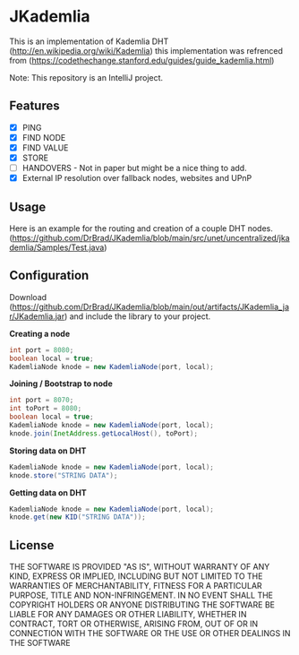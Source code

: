 JKademlia
========

This is an implementation of Kademlia DHT (http://en.wikipedia.org/wiki/Kademlia) this implementation was refrenced from (https://codethechange.stanford.edu/guides/guide_kademlia.html)

Note: This repository is an IntelliJ project.

Features
-----
- [x] PING
- [x] FIND NODE
- [x] FIND VALUE
- [x] STORE
- [ ] HANDOVERS - Not in paper but might be a nice thing to add.
- [X] External IP resolution over fallback nodes, websites and UPnP

Usage
-----
Here is an example for the routing and creation of a couple DHT nodes. (https://github.com/DrBrad/JKademlia/blob/main/src/unet/uncentralized/jkademlia/Samples/Test.java)

**Configuration**
-----
Download (https://github.com/DrBrad/JKademlia/blob/main/out/artifacts/JKademlia_jar/JKademlia.jar) and include the library to your project.

**Creating a node**
```Java
int port = 8080;
boolean local = true;
KademliaNode knode = new KademliaNode(port, local);
```

**Joining / Bootstrap to node**
```Java
int port = 8070;
int toPort = 8080;
boolean local = true;
KademliaNode knode = new KademliaNode(port, local);
knode.join(InetAddress.getLocalHost(), toPort);
```

**Storing data on DHT**
```Java
KademliaNode knode = new KademliaNode(port, local);
knode.store("STRING DATA");
```

**Getting data on DHT**
```Java
KademliaNode knode = new KademliaNode(port, local);
knode.get(new KID("STRING DATA"));
```


License
-----------
THE SOFTWARE IS PROVIDED "AS IS", WITHOUT WARRANTY OF ANY KIND, EXPRESS OR IMPLIED, INCLUDING BUT NOT LIMITED TO THE WARRANTIES OF MERCHANTABILITY, FITNESS FOR A PARTICULAR PURPOSE, TITLE AND NON-INFRINGEMENT. IN NO EVENT SHALL THE COPYRIGHT HOLDERS OR ANYONE DISTRIBUTING THE SOFTWARE BE LIABLE FOR ANY DAMAGES OR OTHER LIABILITY, WHETHER IN CONTRACT, TORT OR OTHERWISE, ARISING FROM, OUT OF OR IN CONNECTION WITH THE SOFTWARE OR THE USE OR OTHER DEALINGS IN THE SOFTWARE
